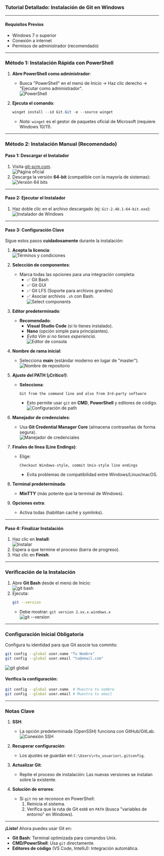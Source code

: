 ### Tutorial Detallado: Instalación de Git en Windows  

---

#### **Requisitos Previos**  
- Windows 7 o superior  
- Conexión a internet  
- Permisos de administrador (recomendado)  

---

### **Método 1: Instalación Rápida con PowerShell**  
1. **Abre PowerShell como administrador**:  
   - Busca "PowerShell" en el menú de Inicio → Haz clic derecho → "Ejecutar como administrador".  
   ![PowerShell](./assets/img/winget.png)  

2. **Ejecuta el comando**:  
   ```powershell
   winget install --id Git.Git -e --source winget
   ```  
   - *Nota*: `winget` es el gestor de paquetes oficial de Microsoft (requiere Windows 10/11).  

---

### **Método 2: Instalación Manual (Recomendado)**  
#### **Paso 1: Descargar el Instalador**  
1. Visita [git-scm.com](https://git-scm.com/).  
   ![Página oficial](./assets/img/pagina%20oficial.png)  
2. Descarga la versión **64-bit** (compatible con la mayoría de sistemas):  
   ![Versión 64 bits](./assets/img/version%2064bit.png)  

---

#### **Paso 2: Ejecutar el Instalador**  
1. Haz doble clic en el archivo descargado (ej: `Git-2.48.1-64-bit.exe`):  
   ![Instalador de Windows](./assets/img/instalador.png)  

---

#### **Paso 3: Configuración Clave**  
Sigue estos pasos **cuidadosamente** durante la instalación:  

1. **Acepta la licencia**:  
   ![Términos y condiciones](./assets/img/terminos%20y%20condiciones.png)  

2. **Selección de componentes**:  
   - Marca todas las opciones para una integración completa:  
     - ✅ Git Bash  
     - ✅ Git GUI  
     - ✅ Git LFS (Soporte para archivos grandes)  
     - ✅ Asociar archivos `.sh` con Bash.  
   ![Select components](./assets/img/configuraciones.png)  

3. **Editor predeterminado**:  
   - **Recomendado**:  
     - **Visual Studio Code** (si lo tienes instalado).  
     - **Nano** (opción simple para principiantes).  
     - *Evita Vim si no tienes experiencia*.  
   ![Editor de consola](./assets/img/ajustes%20de%20editor%20de%20consola.png)  

4. **Nombre de rama inicial**:  
   - Selecciona **main** (estándar moderno en lugar de "master").  
   ![Nombre de repositorio](./assets/img/configuracion%20de%20nombre%20de%20repositorio.png)  

5. **Ajuste del PATH (¡Crítico!)**:
   - **Selecciona**:  
     ``` 
     Git from the command line and also from 3rd-party software 
     ```  
     - Esto permite usar `git` en **CMD**, **PowerShell** y editores de código.  
   ![Configuración de path](./assets/img/configuracion%20de%20path.png)  

6. **Manejador de credenciales**:  
   - Usa **Git Credential Manager Core** (almacena contraseñas de forma segura).  
   ![Manejador de credenciales](./assets/img/manejador%20de%20credenciales.png)  

7. **Finales de línea (Line Endings)**:  
   - Elige:  
     ```  
     Checkout Windows-style, commit Unix-style line endings  
     ```  
     - Evita problemas de compatibilidad entre Windows/Linux/macOS.  

8. **Terminal predeterminada**:  
   - **MinTTY** (más potente que la terminal de Windows).  

9. **Opciones extra**:  
   - Activa todas (habilitan caché y symlinks).  

---

#### **Paso 4: Finalizar Instalación**  
1. Haz clic en **Install**:  
   ![Instalar](./assets/img/instalar.png)  
2. Espera a que termine el proceso (barra de progreso).  
3. Haz clic en **Finish**.  

---

### **Verificación de la Instalación**  
1. Abre **Git Bash** desde el menú de Inicio:  
   ![git bash](./assets/img/git%20bash.png)  
2. Ejecuta:  
   ```bash 
   git --version
   ```  
   - Debe mostrar: `git version 2.xx.x.windows.x`  
   ![git --version](./assets/img/git%20--version.png)  

---

### **Configuración Inicial Obligatoria**  
Configura tu identidad para que Git asocie tus commits:  
```bash
git config --global user.name "Tu Nombre"
git config --global user.email "tu@email.com"
```  
![git global](./assets/img/git%20global%20user.png)  

#### Verifica la configuración:  
```bash
git config --global user.name  # Muestra tu nombre
git config --global user.email # Muestra tu email
```  

---

### **Notas Clave**  
1. **SSH**:  
   - La opción predeterminada (OpenSSH) funciona con GitHub/GitLab.  
   ![Conexión SSH](./assets/img/conexion%20SSH.png)  

2. **Recuperar configuración**:  
   - Los ajustes se guardan en `C:\Users\<tu_usuario>\.gitconfig`.  

3. **Actualizar Git**:  
   - Repite el proceso de instalación: Las nuevas versiones se instalan sobre la existente.  

4. **Solución de errores**:  
   - Si `git` no se reconoce en PowerShell:  
     1. Reinicia el sistema.  
     2. Verifica que la ruta de Git esté en `PATH` (busca "variables de entorno" en Windows).  

---

**¡Listo!** Ahora puedes usar Git en:  
- **Git Bash**: Terminal optimizada para comandos Unix.  
- **CMD/PowerShell**: Usa `git` directamente.  
- **Editores de código** (VS Code, IntelliJ): Integración automática.
